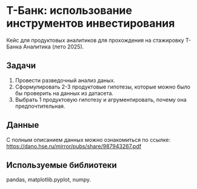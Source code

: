 # Т-Банк: использование инструментов инвестирования
Кейс для продуктовых аналитиков для прохождения на стажировку Т-Банка Аналитика (лето 2025).
## Задачи
1. Провести разведочный анализ даных.
2. Сформулировать 2-3 продуктовые гипотезы, которые можно было бы проверить на данных из датасета.
3. Выбрать 1 продуктовую гипотезу и агрументировать, почему она предпочтительная.
## Данные
С полным описанием данных можно ознакомиться по ссылке: https://dano.hse.ru/mirror/pubs/share/987943267.pdf

## Используемые библиотеки 
pandas, matplotlib.pyplot, numpy.
